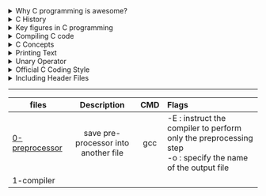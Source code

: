 <details>
<summary> Why C programming is awesome?</summary>

 #### **C programming is awesome for several reasons:**

1. Portability: C code can be easily ported to different platforms and operating systems without any modifications.
2. Efficiency: C is a low-level language that can be compiled into efficient machine code, making it ideal for system programming and other performance-critical applications.
3. Flexibility: C provides a lot of control over the hardware and memory, allowing programmers to create complex programs with precise control over how the code is executed.
4. Large community: C has a large community of developers who have written a vast amount of code libraries, making it easier to solve problems and write efficient programs.
</details>
<details>
<summary> C History </summary>
C was invented by Dennis Ritchie at Bell Labs in the early 1970s. Ritchie was also one of the co-creators of the Unix operating system.
</details>
<details>
<summary> Key figures in C programming </summary>
- Dennis Ritchie and Brian Kernighan are both computer scientists who worked together at Bell Labs. They co-authored the book "The C Programming Language," which is still considered a seminal work on C programming.
<br> - Linus Torvalds is the creator of the Linux operating system, which was written in C.
</details>
<details>
<summary> Compiling C code </summary>
*-* When you type `gcc main.c` in a terminal window, the GNU C Compiler (gcc) will compile the source code in the file "main.c" and create an executable file with the same name.
<br>*-* The default program name when compiling with gcc is "a.out".
<br>*-* To compile a C program using gcc, you can use the command `gcc source_file.c -o output_file`. This will create an executable file named "output_file" from the source code in "source_file.c".

</details>
<details>
<summary> C Concepts </summary>
- The entry point is the point in the program where the execution begins. In a C program, the entry point is the main function.
<br>- The main function is the starting point of a C program. It is where the program begins executing and typically contains the program's primary logic.
<br>- The return value of the main function influences the return value of the program. A return value of 0 indicates that the program executed successfully, while a non-zero value indicates an error or abnormal termination. The specific values returned by the main function can be used to provide additional information about the nature of the error or termination.
</details>
<details>
<summary> Printing Text </summary>
- To print text in C, you can use the `printf`, `puts`, and `putchar` functions. 
<br>- The `printf` function is used to print formatted text, while the `puts` function is used to print a string of text with a newline character at the end. 
<br>- The `putchar` function is used to print a single character.
</details>
<details>
<summary>  Unary Operator </summary>
- You can use the `sizeof` unary operator to get the size of a specific type. For example, `sizeof(int)` will return the size of an integer in bytes.
</details>
<details>
<summary> Official C Coding Style </summary>
- The official C coding style is defined by the "[C Programming Language](http://cslabcms.nju.edu.cn/problem_solving/images/c/cc/The_C_Programming_Language_%282nd_Edition_Ritchie_Kernighan%29.pdf)" book, which was co-authored by Brian Kernighan and Dennis Ritchie.
<br>- To check your code against this style, you can use the [`betty-style`](https://github.com/holbertonschool/Betty) tool.
</details>
<details>
<summary> Including Header Files </summary>
- To find the right header to include in your source code when using a standard library function, you can consult the documentation for that function or library. 
<br>- Typically, the required header file will be listed in the documentation.
</details>

___


| files                                   | Description                          | CMD   |                                Flags                                  |
| --------------------------------------- |:------------------------------------:|:-----:| :---------------------------------------------------------------------|
| [0-preprocessor](../0-preprocessor)     | save pre-processor into another file |  gcc  | -E : instruct the compiler to perform only the preprocessing step <br>-o : specify the name of the output file                               
| 1-compiler| | |

